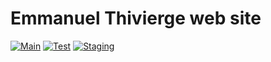 # Emmanuel Thivierge web site

[![Main](https://github.com/monamimani-sites/emmanuelthivierge/actions/workflows/main.yml/badge.svg)](https://github.com/monamimani-sites/emmanuelthivierge/actions/workflows/main.yml)
[![Test](https://github.com/monamimani-sites/emmanuelthivierge/actions/workflows/test.yml/badge.svg)](https://github.com/monamimani-sites/emmanuelthivierge/actions/workflows/test.yml)
[![Staging](https://github.com/monamimani-sites/emmanuelthivierge/actions/workflows/staging.yml/badge.svg)](https://github.com/monamimani-sites/emmanuelthivierge/actions/workflows/staging.yml)
